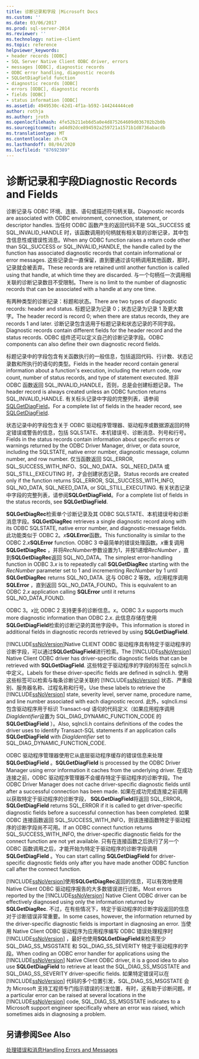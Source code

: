 ```yaml
---
title: 诊断记录和字段 |Microsoft Docs
ms.custom: ''
ms.date: 03/06/2017
ms.prod: sql-server-2014
ms.reviewer: ''
ms.technology: native-client
ms.topic: reference
helpviewer_keywords:
- header records [ODBC]
- SQL Server Native Client ODBC driver, errors
- messages [ODBC], diagnostic records
- ODBC error handling, diagnostic records
- SQLGetDiagField function
- diagnostic records [ODBC]
- errors [ODBC], diagnostic records
- fields [ODBC]
- status information [ODBC]
ms.assetid: 4949530c-62d1-4f1a-b592-144244444ce0
author: rothja
ms.author: jroth
ms.openlocfilehash: 4fe52b211eb6d5a0e4d875264609d036702b2b0b
ms.sourcegitcommit: ad4d92dce894592a259721a1571b1d8736abacdb
ms.translationtype: MT
ms.contentlocale: zh-CN
ms.lasthandoff: 08/04/2020
ms.locfileid: "87692389"
---
```

# <a name="diagnostic-records-and-fields"></a><span data-ttu-id="fd757-102">诊断记录和字段</span><span class="sxs-lookup"><span data-stu-id="fd757-102">Diagnostic Records and Fields</span></span>
  <span data-ttu-id="fd757-103">诊断记录与 ODBC 环境、连接、语句或描述符句柄关联。</span><span class="sxs-lookup"><span data-stu-id="fd757-103">Diagnostic records are associated with ODBC environment, connection, statement, or descriptor handles.</span></span> <span data-ttu-id="fd757-104">当任何 ODBC 函数产生的返回代码不是 SQL_SUCCESS 或 SQL_INVALID_HANDLE 时，该函数调用的句柄就有相关联的诊断记录，其中包含信息性或错误性消息。</span><span class="sxs-lookup"><span data-stu-id="fd757-104">When any ODBC function raises a return code other than SQL_SUCCESS or SQL_INVALID_HANDLE, the handle called by the function has associated diagnostic records that contain informational or error messages.</span></span> <span data-ttu-id="fd757-105">这些记录会一直保留，直到要通过该句柄调用其他函数，那时，记录就会被丢弃。</span><span class="sxs-lookup"><span data-stu-id="fd757-105">These records are retained until another function is called using that handle, at which time they are discarded.</span></span> <span data-ttu-id="fd757-106">与一个句柄任一次调用相关联的诊断记录数目不受限制。</span><span class="sxs-lookup"><span data-stu-id="fd757-106">There is no limit to the number of diagnostic records that can be associated with a handle at any one time.</span></span>  
  
 <span data-ttu-id="fd757-107">有两种类型的诊断记录：标题和状态。</span><span class="sxs-lookup"><span data-stu-id="fd757-107">There are two types of diagnostic records: header and status.</span></span> <span data-ttu-id="fd757-108">标题记录为记录 0；状态记录为记录 1 及更大数字。</span><span class="sxs-lookup"><span data-stu-id="fd757-108">The header record is record 0; when there are status records, they are records 1 and later.</span></span> <span data-ttu-id="fd757-109">诊断记录包含适用于标题记录和状态记录的不同字段。</span><span class="sxs-lookup"><span data-stu-id="fd757-109">Diagnostic records contain different fields for the header record and the status records.</span></span> <span data-ttu-id="fd757-110">ODBC 组件还可以定义自己的诊断记录字段。</span><span class="sxs-lookup"><span data-stu-id="fd757-110">ODBC components can also define their own diagnostic record fields.</span></span>  
  
 <span data-ttu-id="fd757-111">标题记录中的字段包含有关函数执行的一般信息，包括返回代码、行计数、状态记录数和所执行的语句的类型。</span><span class="sxs-lookup"><span data-stu-id="fd757-111">Fields in the header record contain general information about a function's execution, including the return code, row count, number of status records, and type of statement executed.</span></span> <span data-ttu-id="fd757-112">除非 ODBC 函数返回 SQL_INVALID_HANDLE，否则，总是会创建标题记录。</span><span class="sxs-lookup"><span data-stu-id="fd757-112">The header record is always created unless an ODBC function returns SQL_INVALID_HANDLE.</span></span> <span data-ttu-id="fd757-113">有关标头记录中字段的完整列表，请参阅[SQLGetDiagField](../native-client-odbc-api/sqlgetdiagfield.md)。</span><span class="sxs-lookup"><span data-stu-id="fd757-113">For a complete list of fields in the header record, see [SQLGetDiagField](../native-client-odbc-api/sqlgetdiagfield.md).</span></span>  
  
 <span data-ttu-id="fd757-114">状态记录中的字段包含关于 ODBC 驱动程序管理器、驱动程序或数据源返回的特定错误或警告的信息，包括 SQLSTATE、本机错误号、诊断消息、列号和行号。</span><span class="sxs-lookup"><span data-stu-id="fd757-114">Fields in the status records contain information about specific errors or warnings returned by the ODBC Driver Manager, driver, or data source, including the SQLSTATE, native error number, diagnostic message, column number, and row number.</span></span> <span data-ttu-id="fd757-115">仅当函数返回 SQL_ERROR, SQL_SUCCESS_WITH_INFO、SQL_NO_DATA、SQL_NEED_DATA 或 SQL_STILL_EXECUTING 时，才会创建状态记录。</span><span class="sxs-lookup"><span data-stu-id="fd757-115">Status records are created only if the function returns SQL_ERROR, SQL_SUCCESS_WITH_INFO, SQL_NO_DATA, SQL_NEED_DATA, or SQL_STILL_EXECUTING.</span></span> <span data-ttu-id="fd757-116">有关状态记录中字段的完整列表，请参阅**SQLGetDiagField**。</span><span class="sxs-lookup"><span data-stu-id="fd757-116">For a complete list of fields in the status records, see **SQLGetDiagField**.</span></span>  
  
 <span data-ttu-id="fd757-117">**SQLGetDiagRec**检索单个诊断记录及其 ODBC SQLSTATE、本机错误号和诊断消息字段。</span><span class="sxs-lookup"><span data-stu-id="fd757-117">**SQLGetDiagRec** retrieves a single diagnostic record along with its ODBC SQLSTATE, native error number, and diagnostic-message fields.</span></span> <span data-ttu-id="fd757-118">此功能类似于 ODBC 2。_x_**SQLError**函数。</span><span class="sxs-lookup"><span data-stu-id="fd757-118">This functionality is similar to the ODBC 2._x_**SQLError** function.</span></span> <span data-ttu-id="fd757-119">ODBC 3 中最简单的错误处理函数。*x*重复调用**SQLGetDiagRec** ，并将*RecNumber*参数设置为1，并按1递增*RecNumber* ，直到**SQLGetDiagRec**返回 SQL_NO_DATA。</span><span class="sxs-lookup"><span data-stu-id="fd757-119">The simplest error-handling function in ODBC 3.*x* is to repeatedly call **SQLGetDiagRec** starting with the *RecNumber* parameter set to 1 and incrementing *RecNumber* by 1 until **SQLGetDiagRec** returns SQL_NO_DATA.</span></span> <span data-ttu-id="fd757-120">这与 ODBC 2 等效。*x*应用程序调用**SQLError** ，直到返回 SQL_NO_DATA_FOUND。</span><span class="sxs-lookup"><span data-stu-id="fd757-120">This is equivalent to an ODBC 2.*x* application calling **SQLError** until it returns SQL_NO_DATA_FOUND.</span></span>  
  
 <span data-ttu-id="fd757-121">ODBC 3。*x*比 ODBC 2 支持更多的诊断信息。*x*。</span><span class="sxs-lookup"><span data-stu-id="fd757-121">ODBC 3.*x* supports much more diagnostic information than ODBC 2.*x*.</span></span> <span data-ttu-id="fd757-122">此信息存储在使用**SQLGetDiagField**检索的诊断记录的其他字段中。</span><span class="sxs-lookup"><span data-stu-id="fd757-122">This information is stored in additional fields in diagnostic records retrieved by using **SQLGetDiagField**.</span></span>  
  
 <span data-ttu-id="fd757-123">[!INCLUDE[ssNoVersion](../../includes/ssnoversion-md.md)]Native CLIENT ODBC 驱动程序具有特定于驱动程序的诊断字段，可以通过**SQLGetDiagField**进行检索。</span><span class="sxs-lookup"><span data-stu-id="fd757-123">The [!INCLUDE[ssNoVersion](../../includes/ssnoversion-md.md)] Native Client ODBC driver has driver-specific diagnostic fields that can be retrieved with **SQLGetDiagField**.</span></span> <span data-ttu-id="fd757-124">这些特定于驱动程序的字段的标签在 sqlncli.h 中定义。</span><span class="sxs-lookup"><span data-stu-id="fd757-124">Labels for these driver-specific fields are defined in sqlncli.h.</span></span> <span data-ttu-id="fd757-125">使用这些标签可以检索与每条诊断记录关联的 [!INCLUDE[ssNoVersion](../../includes/ssnoversion-md.md)] 状态、严重级别、服务器名称、过程名称和行号。</span><span class="sxs-lookup"><span data-stu-id="fd757-125">Use these labels to retrieve the [!INCLUDE[ssNoVersion](../../includes/ssnoversion-md.md)] state, severity level, server name, procedure name, and line number associated with each diagnostic record.</span></span> <span data-ttu-id="fd757-126">此外，sqlncli.msi 包含驱动程序用于标识 Transact-sql 语句的代码定义（如果应用程序调用*DiagIdentifier*设置为 SQL_DIAG_DYNAMIC_FUNCTION_CODE 的**SQLGetDiagField** ）。</span><span class="sxs-lookup"><span data-stu-id="fd757-126">Also, sqlncli.h contains definitions of the codes the driver uses to identify Transact-SQL statements if an application calls **SQLGetDiagField** with *DiagIdentifier* set to SQL_DIAG_DYNAMIC_FUNCTION_CODE.</span></span>  
  
 <span data-ttu-id="fd757-127">ODBC 驱动程序管理器使用它从底层驱动程序缓存的错误信息来处理**SQLGetDiagField** 。</span><span class="sxs-lookup"><span data-stu-id="fd757-127">**SQLGetDiagField** is processed by the ODBC Driver Manager using error information it caches from the underlying driver.</span></span> <span data-ttu-id="fd757-128">在成功连接之前，ODBC 驱动程序管理器不会缓存特定于驱动程序的诊断字段。</span><span class="sxs-lookup"><span data-stu-id="fd757-128">The ODBC Driver Manager does not cache driver-specific diagnostic fields until after a successful connection has been made.</span></span> <span data-ttu-id="fd757-129">如果在成功完成连接之前调用以获取特定于驱动程序的诊断字段， **SQLGetDiagField**将返回 SQL_ERROR。</span><span class="sxs-lookup"><span data-stu-id="fd757-129">**SQLGetDiagField** returns SQL_ERROR if it is called to get driver-specific diagnostic fields before a successful connection has been completed.</span></span> <span data-ttu-id="fd757-130">如果 ODBC 连接函数返回 SQL_SUCCESS_WITH_INFO，则该连接函数特定于驱动程序的诊断字段尚不可用。</span><span class="sxs-lookup"><span data-stu-id="fd757-130">If an ODBC connect function returns SQL_SUCCESS_WITH_INFO, the driver-specific diagnostic fields for the connect function are not yet available.</span></span> <span data-ttu-id="fd757-131">只有在连接函数之后执行了另一个 ODBC 函数调用之后，才能开始为特定于驱动程序的诊断字段调用**SQLGetDiagField** 。</span><span class="sxs-lookup"><span data-stu-id="fd757-131">You can start calling **SQLGetDiagField** for driver-specific diagnostic fields only after you have made another ODBC function call after the connect function.</span></span>  
  
 <span data-ttu-id="fd757-132">[!INCLUDE[ssNoVersion](../../includes/ssnoversion-md.md)]使用**SQLGetDiagRec**返回的信息，可以有效地使用 Native Client ODBC 驱动程序报告的大多数错误进行诊断。</span><span class="sxs-lookup"><span data-stu-id="fd757-132">Most errors reported by the [!INCLUDE[ssNoVersion](../../includes/ssnoversion-md.md)] Native Client ODBC driver can be effectively diagnosed using only the information returned by **SQLGetDiagRec**.</span></span> <span data-ttu-id="fd757-133">不过，在有些情况下，特定于驱动程序的诊断字段返回的信息对于诊断错误非常重要。</span><span class="sxs-lookup"><span data-stu-id="fd757-133">In some cases, however, the information returned by the driver-specific diagnostic fields is important in diagnosing an error.</span></span> <span data-ttu-id="fd757-134">当使用 Native Client ODBC 驱动程序为应用程序编写 ODBC 错误处理程序时 [!INCLUDE[ssNoVersion](../../includes/ssnoversion-md.md)] ，最好也使用**SQLGetDiagField**来检索至少 SQL_DIAG_SS_MSGSTATE 和 SQL_DIAG_SS_SEVERITY 特定于驱动程序的字段。</span><span class="sxs-lookup"><span data-stu-id="fd757-134">When coding an ODBC error handler for applications using the [!INCLUDE[ssNoVersion](../../includes/ssnoversion-md.md)] Native Client ODBC driver, it is a good idea to also use **SQLGetDiagField** to retrieve at least the SQL_DIAG_SS_MSGSTATE and SQL_DIAG_SS_SEVERITY driver-specific fields.</span></span> <span data-ttu-id="fd757-135">如果特定错误可以在 [!INCLUDE[ssNoVersion](../../includes/ssnoversion-md.md)] 代码的多个位置引发，SQL_DIAG_SS_MSGSTATE 会为 Microsoft 支持工程师专门指示错误的引发位置，有时，这有助于诊断问题。</span><span class="sxs-lookup"><span data-stu-id="fd757-135">If a particular error can be raised at several locations in the [!INCLUDE[ssNoVersion](../../includes/ssnoversion-md.md)] code, SQL_DIAG_SS_MSGSTATE indicates to a Microsoft support engineer specifically where an error was raised, which sometimes aids in diagnosing a problem.</span></span>  
  
## <a name="see-also"></a><span data-ttu-id="fd757-136">另请参阅</span><span class="sxs-lookup"><span data-stu-id="fd757-136">See Also</span></span>  
 [<span data-ttu-id="fd757-137">处理错误和消息</span><span class="sxs-lookup"><span data-stu-id="fd757-137">Handling Errors and Messages</span></span>](handling-errors-and-messages.md)  
  
  
